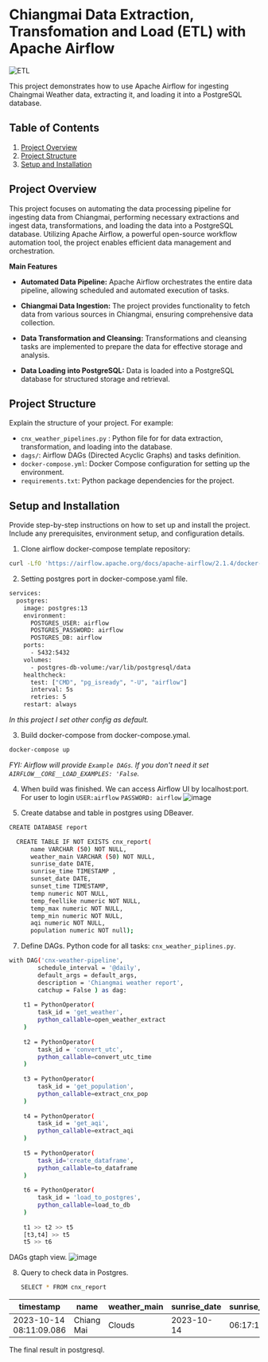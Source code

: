 # Chiangmai Data Extraction, Transfomation and Load (ETL) with Apache Airflow
![ETL](https://github.com/wwdyKawinpat/ETL-cnx-report/assets/88372950/db61cb9b-1585-468e-9582-77dc77c7b108)

This project demonstrates how to use Apache Airflow for ingesting Chaingmai Weather data, extracting it, and loading it into a PostgreSQL database.

## Table of Contents
1. [Project Overview](#project-overview)
2. [Project Structure](#project-structure)
3. [Setup and Installation](#setup-and-installation)

## Project Overview

This project focuses on automating the data processing pipeline for ingesting data from Chiangmai, performing necessary extractions and ingest data, transformations, and loading the data into a PostgreSQL database. Utilizing Apache Airflow, a powerful open-source workflow automation tool, the project enables efficient data management and orchestration.

**Main Features**
  - **Automated Data Pipeline:**
  Apache Airflow orchestrates the entire data pipeline, allowing scheduled and automated execution of tasks.
  
  - **Chiangmai Data Ingestion:**
  The project provides functionality to fetch data from various sources in Chiangmai, ensuring comprehensive data collection.

  - **Data Transformation and Cleansing:**
  Transformations and cleansing tasks are implemented to prepare the data for effective storage and analysis.

  - **Data Loading into PostgreSQL:**
  Data is loaded into a PostgreSQL database for structured storage and retrieval.

## Project Structure

Explain the structure of your project. For example:
- `cnx_weather_pipelines.py` : Python file for for data extraction, transformation, and loading into the database.
- `dags/`: Airflow DAGs (Directed Acyclic Graphs) and tasks definition.
- `docker-compose.yml`: Docker Compose configuration for setting up the environment.
- `requirements.txt`: Python package dependencies for the project.

## Setup and Installation

Provide step-by-step instructions on how to set up and install the project. Include any prerequisites, environment setup, and configuration details.

1. Clone airflow docker-compose template repository:
```bash
curl -LfO 'https://airflow.apache.org/docs/apache-airflow/2.1.4/docker-compose.yaml'
```
2. Setting postgres port in docker-compose.yaml file.
```bash
services:
  postgres:
    image: postgres:13
    environment:
      POSTGRES_USER: airflow
      POSTGRES_PASSWORD: airflow
      POSTGRES_DB: airflow
    ports:
      - 5432:5432
    volumes:
      - postgres-db-volume:/var/lib/postgresql/data
    healthcheck:
      test: ["CMD", "pg_isready", "-U", "airflow"]
      interval: 5s
      retries: 5
    restart: always
```
*In this project I set other config as default.*

3. Build docker-compose from docker-compose.ymal.
```bash
docker-compose up
```
*FYI: Airflow will provide `Example DAGs`. If you don't need it set `AIRFLOW__CORE__LOAD_EXAMPLES: 'False`.*

4. When build was finished. We can access Airflow UI by localhost:port. For user to login `USER:airflow` `PASSWORD: airflow`
![image](https://github.com/wwdyKawinpat/ETL-cnx-report/assets/88372950/2d4a2151-5b5c-4396-b6ef-151476e895f7)


5. Create databse and table in postgres using DBeaver.

```bash
CREATE DATABASE report
```

```bash
  CREATE TABLE IF NOT EXISTS cnx_report(
      name VARCHAR (50) NOT NULL,
      weather_main VARCHAR (50) NOT NULL,
      sunrise_date DATE,
      sunrise_time TIMESTAMP ,
      sunset_date DATE,
      sunset_time TIMESTAMP,
      temp numeric NOT NULL,
      temp_feellike numeric NOT NULL,
      temp_max numeric NOT NULL,
      temp_min numeric NOT NULL,
      aqi numeric NOT NULL,
      population numeric NOT null);
```

7. Define DAGs. Python code for all tasks: `cnx_weather_piplines.py`.
```bash
with DAG('cnx-weather-pipeline',
        schedule_interval = '@daily',
        default_args = default_args,
        description = 'Chiangmai weather report',
        catchup = False ) as dag:
    
    t1 = PythonOperator(
        task_id = 'get_weather',
        python_callable=open_weather_extract
    )
    
    t2 = PythonOperator(
        task_id = 'convert_utc',
        python_callable=convert_utc_time
    )
    
    t3 = PythonOperator(
        task_id = 'get_population',
        python_callable=extract_cnx_pop
    )
    
    t4 = PythonOperator(
        task_id = 'get_aqi',
        python_callable=extract_aqi
    )
    
    t5 = PythonOperator(
        task_id='create_dataframe',
        python_callable=to_dataframe
    )
    
    t6 = PythonOperator(
        task_id = 'load_to_postgres',
        python_callable=load_to_db
    )
                
    t1 >> t2 >> t5
    [t3,t4] >> t5
    t5 >> t6
```
DAGs gtaph view.
![image](https://github.com/wwdyKawinpat/ETL-cnx-report/assets/88372950/8504d37e-2963-4650-90c1-1c652f902d27)

8. Query to check data in Postgres.
   ```bash
   SELECT * FROM cnx_report
   ```
   
<!-- Beginning of auto-generated table -->
   |         timestamp        |    name    |  weather_main | sunrise_date | sunrise_time |  sunset_date |  sunset_time |    temp   | temp_feellike |  temp_max |  temp_min  |  aqi  | population |
   |------------------------- |----------- |-------------- |------------- |------------- |------------- |------------- |---------- |-------------- |---------- |----------- |------ |----------- |
   |	2023-10-14 08:11:09.086 | Chiang Mai |	   Clouds    |  2023-10-14  |	  06:17:17   |	2023-10-14	|    18:02:43	 |   30.269  |     35.99     |	 32.779  | 	 29.189   |	  17	|   1202618  |

<!-- End of auto-generated table -->

The final result in postgresql.
